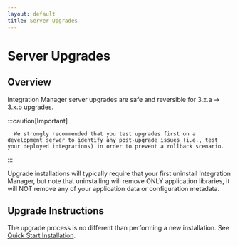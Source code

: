 ```yaml
---
layout: default
title: Server Upgrades
---
```

# Server Upgrades

## Overview

Integration Manager server upgrades are safe and reversible for 3.x.a -> 3.x.b upgrades. 

   :::caution[Important]

      We strongly recommended that you test upgrades first on a development server to identify any post-upgrade issues (i.e., test your deployed integrations) in order to prevent a rollback scenario.

   :::

Upgrade installations will typically require that your first uninstall Integration Manager, but note that uninstalling will remove ONLY application libraries, it will NOT remove any of your application data or configuration metadata.

## Upgrade Instructions

The upgrade process is no different than performing a new installation. See [Quick Start Installation](../quickstart-install).
